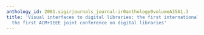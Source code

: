 ```yaml
---
anthology_id: 2001.sigirjournals_journal-ir0anthology0volumeA35A1.3
title: 'Visual interfaces to digital libraries: the first international workshop at
  the first ACM+IEEE joint conference on digital libraries'
---
```

